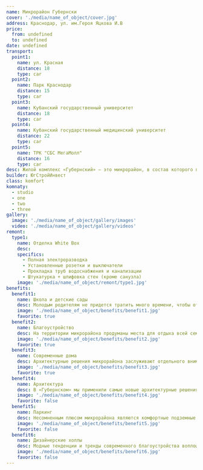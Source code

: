 ```yaml
---
name: Микрорайон Губернски
cover: './media/name_of_object/cover.jpg'
address: Краснодар, ул. им.Героя Яцкова И.В
price:
  from: undefined
  to: undefined
date: undefined
transport:
  point1:
    name: ул. Красная
    distance: 18
    type: car
  point2:
    name: Парк Краснодар
    distance: 15
    type: car
  point3:
    name: Кубанский государственный университет
    distance: 18
    type: car
  point4:
    name: Кубанский государственный медицинский университет
    distance: 22
    type: car
  point5:
    name: ТРК "СБС МегаМолл"
    distance: 16
    type: car
desc: Жилой комплекс «Губернский» — это микрорайон, в состав которого по плану входит 42 кирпично-монолитных жилых дома класса «комфорт» высотой от 18 до 24 этажей, а также разнообразная социальная инфраструктура.
builder: ЮгСтройИнвест
class: komfort
komnaty:
  - studio
  - one
  - two
  - three
gallery:
  image: './media/name_of_object/gallery/images'
  video: './media/name_of_object/gallery/videos'
remont:
  type1:
    name: Отделка White Box
    desc:
    specifics:
      - Полная электроразводка
      - Установленные розетки и выключатели
      - Прокладка труб водоснабжения и канализации
      - Штукатурка + шлифовка стен (кроме санузла)
    image: './media/name_of_object/remont/type1.jpg'
benefits:
  benefit1:
    name: Школа и детские сады
    desc: Молодым родителям не придется тратить много времени, чтобы отвести ребенка в сад или школу. В шаговой доступности от жилых домов – образовательный кластер, где уже работает школа на 1550 мест и два детских сада-ясли всего на 580 мест.
    image: './media/name_of_object/benefits/benefit1.jpg'
    favorite: true
  benefit2:
    name: Благоустройство
    desc: На территории микрорайона продуманы места для отдыха всей семьей — зеленые аллеи со скамейками и арт-объектами, уникальные детские площадки в экостиле. Для любителей спорта организованы дорожки для бега, крытые тренажерные залы, роллердром, площадки для футбола и баскетбола.
    image: './media/name_of_object/benefits/benefit2.jpg'
    favorite: true
  benefit3:
    name: Современные дома
    desc: Архитектурные решения микрорайона заслуживают отдельного внимания. Панорамное остекление дарит много света и открывает потрясающий вид на город.
    image: './media/name_of_object/benefits/benefit3.jpg'
    favorite: true
  benefit4:
    name: Архитектура
    desc: В «Губернском» мы применили самые новые архитектурные решения – красивые фасады, современные входные группы, а из панорамных окон открывается живописный вид на город.
    image: './media/name_of_object/benefits/benefit4.jpg'
    favorite: false
  benefit5:
    name: Паркинг
    desc: Несомненным плюсом микрорайона являются комфортные подземные и многоуровневые паркинги. Собственное место будет экономить время и подарит уверенность в сохранности автомобиля. Место в паркинге – это также защита машины от погодных условий!
    image: './media/name_of_object/benefits/benefit5.jpg'
    favorite: false
  benefit6:
    name: Дизайнерские холлы
    desc: Модные тенденции и тренды современного благоустройства воплощены в качественном оригинальном исполнении.
    image: './media/name_of_object/benefits/benefit6.jpg'
    favorite: false
---
```

